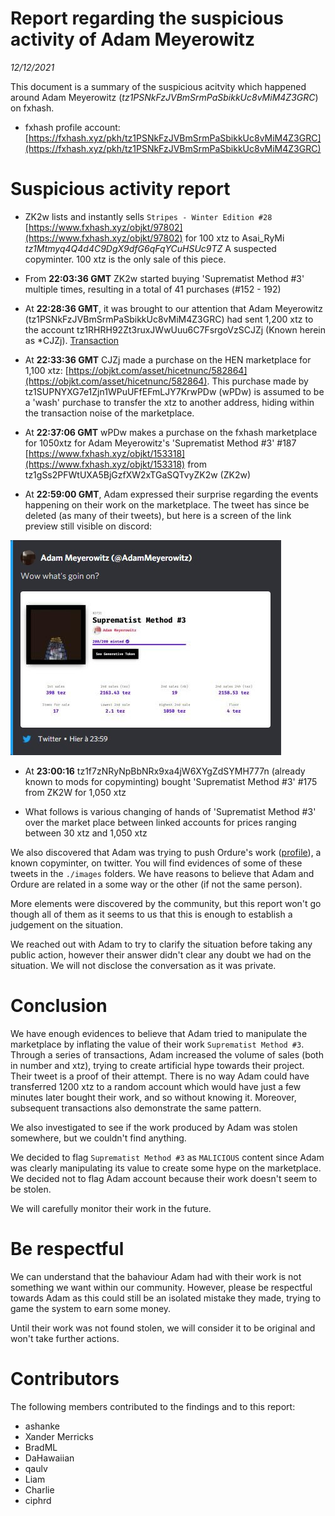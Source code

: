 Report regarding the suspicious activity of Adam Meyerowitz
===================

*12/12/2021*

This document is a summary of the suspicious acitvity which happened around Adam Meyerowitz (*tz1PSNkFzJVBmSrmPaSbikkUc8vMiM4Z3GRC*) on fxhash.

* fxhash profile account: [https://fxhash.xyz/pkh/tz1PSNkFzJVBmSrmPaSbikkUc8vMiM4Z3GRC](https://fxhash.xyz/pkh/tz1PSNkFzJVBmSrmPaSbikkUc8vMiM4Z3GRC)


# Suspicious activity report

* ZK2w lists and instantly sells `Stripes - Winter Edition #28` [https://www.fxhash.xyz/objkt/97802](https://www.fxhash.xyz/objkt/97802) for 100 xtz to Asai_RyMi *tz1Mtmyq4Q4d4C9DgX9dfG6qFqYCuHSUc9TZ* A suspected copyminter. 100 xtz is the only sale of this piece.

* From **22:03:36 GMT** ZK2w started buying 'Suprematist Method #3' multiple times, resulting in a total of 41 purchases (#152 - 192)

* At **22:28:36 GMT**, it was brought to our attention that Adam Meyerowitz (tz1PSNkFzJVBmSrmPaSbikkUc8vMiM4Z3GRC) had sent 1,200 xtz to the account tz1RHRH92Zt3ruxJWwUuu6C7FsrgoVzSCJZj (Known herein as *CJZj). [Transaction](https://tzstats.com/op67LTpgp8TZTgzBwnBPsniiRvVoJ7sdK9fawAxCM8sixf6PqR4)

* At **22:33:36 GMT** CJZj made a purchase on the HEN marketplace for 1,100 xtz: [https://objkt.com/asset/hicetnunc/582864](https://objkt.com/asset/hicetnunc/582864). This purchase made by tz1SUPNYXG7e1Zjn1WPuUFfEFmLJY7KrwPDw (wPDw) is assumed to be a 'wash' purchase to transfer the xtz to another address, hiding within the transaction noise of the marketplace. 

* At **22:37:06 GMT** wPDw makes a purchase on the fxhash marketplace for 1050xtz for Adam Meyerowitz's 'Suprematist Method #3' #187 [https://www.fxhash.xyz/objkt/153318](https://www.fxhash.xyz/objkt/153318) from tz1gSs2PFWtUXA5BjGzfXW2xTGaSQTvyZK2w (ZK2w)

* At **22:59:00 GMT**, Adam expressed their surprise regarding the events happening on their work on the marketplace. The tweet has since be deleted (as many of their tweets), but here is a screen of the link preview still visible on discord:

![Adam expresses their surprise regarding the events](./images/tweet-1.jpg)

* At **23:00:16** tz1f7zNRyNpBbNRx9xa4jW6XYgZdSYMH777n (already known to mods for copyminting) bought 'Suprematist Method #3' #175 from ZK2W for 1,050 xtz

* What follows is various changing of hands of 'Suprematist Method #3' over the market place between linked accounts for prices ranging between 30 xtz and 1,050 xtz

We also discovered that Adam was trying to push Ordure's work ([profile](https://www.fxhash.xyz/pkh/tz1VE1gFxMZ5TVCwWaYpXGANcfhyjgiUGkpg)), a known copyminter, on twitter. You will find evidences of some of these tweets in the `./images` folders. We have reasons to believe that Adam and Ordure are related in a some way or the other (if not the same person).

More elements were discovered by the community, but this report won't go though all of them as it seems to us that this is enough to establish a judgement on the situation.

We reached out with Adam to try to clarify the situation before taking any public action, however their answer didn't clear any doubt we had on the situation. We will not disclose the conversation as it was private.

# Conclusion

We have enough evidences to believe that Adam tried to manipulate the marketplace by inflating the value of their work `Suprematist Method #3`. Through a series of transactions, Adam increased the volume of sales (both in number and xtz), trying to create artificial hype towards their project. Their tweet is a proof of their attempt. There is no way Adam could have transferred 1200 xtz to a random account which would have just a few minutes later bought their work, and so without knowing it. Moreover, subsequent transactions also demonstrate the same pattern.

We also investigated to see if the work produced by Adam was stolen somewhere, but we couldn't find anything.

We decided to flag `Suprematist Method #3` as `MALICIOUS` content since Adam was clearly manipulating its value to create some hype on the marketplace. We decided not to flag Adam account because their work doesn't seem to be stolen.

We will carefully monitor their work in the future.


# Be respectful

We can understand that the bahaviour Adam had with their work is not something we want within our community. However, please be respectful towards Adam as this could still be an isolated mistake they made, trying to game the system to earn some money.

Until their work was not found stolen, we will consider it to be original and won't take further actions.


# Contributors

The following members contributed to the findings and to this report:
* ashanke
* Xander Merricks
* BradML
* DaHawaiian
* qaulv
* Liam
* Charlie
* ciphrd 